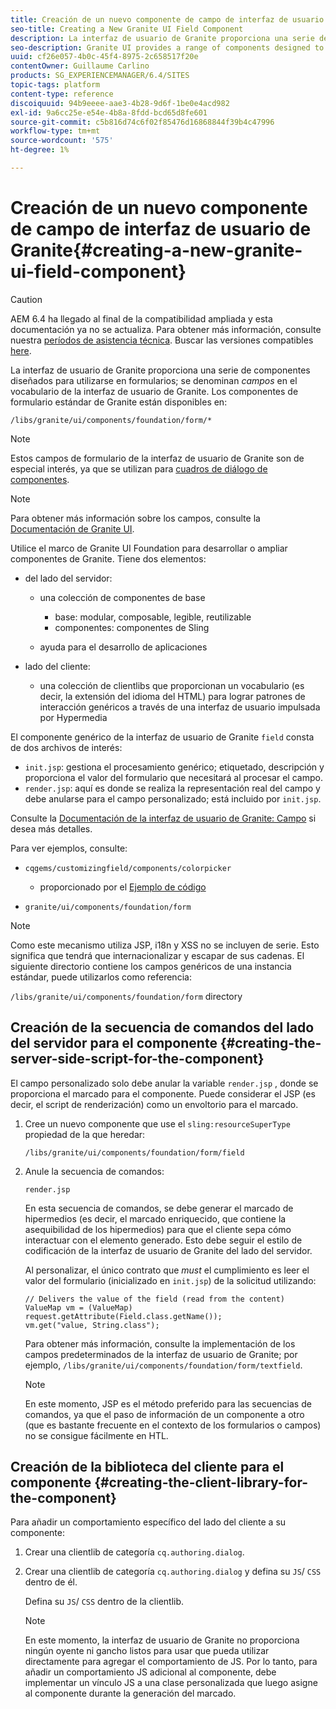 ```yaml
---
title: Creación de un nuevo componente de campo de interfaz de usuario de Granite
seo-title: Creating a New Granite UI Field Component
description: La interfaz de usuario de Granite proporciona una serie de componentes diseñados para utilizarse en formularios denominados campos
seo-description: Granite UI provides a range of components designed to be used in forms, called fields
uuid: cf26e057-4b0c-45f4-8975-2c658517f20e
contentOwner: Guillaume Carlino
products: SG_EXPERIENCEMANAGER/6.4/SITES
topic-tags: platform
content-type: reference
discoiquuid: 94b9eeee-aae3-4b28-9d6f-1be0e4acd982
exl-id: 9a6cc25e-e54e-4b8a-8fdd-bcd65d8fe601
source-git-commit: c5b816d74c6f02f85476d16868844f39b4c47996
workflow-type: tm+mt
source-wordcount: '575'
ht-degree: 1%

---
```


# Creación de un nuevo componente de campo de interfaz de usuario de Granite{#creating-a-new-granite-ui-field-component}

>[!CAUTION]
>
>AEM 6.4 ha llegado al final de la compatibilidad ampliada y esta documentación ya no se actualiza. Para obtener más información, consulte nuestra [períodos de asistencia técnica](https://helpx.adobe.com/es/support/programs/eol-matrix.html). Buscar las versiones compatibles [here](https://experienceleague.adobe.com/docs/).

La interfaz de usuario de Granite proporciona una serie de componentes diseñados para utilizarse en formularios; se denominan *campos* en el vocabulario de la interfaz de usuario de Granite. Los componentes de formulario estándar de Granite están disponibles en:

`/libs/granite/ui/components/foundation/form/*`

>[!NOTE]
>
>Estos campos de formulario de la interfaz de usuario de Granite son de especial interés, ya que se utilizan para [cuadros de diálogo de componentes](/help/sites-developing/developing-components.md).

>[!NOTE]
>
>Para obtener más información sobre los campos, consulte la [Documentación de Granite UI](https://helpx.adobe.com/experience-manager/6-4/sites/developing/using/reference-materials/granite-ui/api/index.html).

Utilice el marco de Granite UI Foundation para desarrollar o ampliar componentes de Granite. Tiene dos elementos:

* del lado del servidor:

   * una colección de componentes de base

      * base: modular, composable, legible, reutilizable
      * componentes: componentes de Sling
   * ayuda para el desarrollo de aplicaciones


* lado del cliente:

   * una colección de clientlibs que proporcionan un vocabulario (es decir, la extensión del idioma del HTML) para lograr patrones de interacción genéricos a través de una interfaz de usuario impulsada por Hypermedia

El componente genérico de la interfaz de usuario de Granite `field` consta de dos archivos de interés:

* `init.jsp`: gestiona el procesamiento genérico; etiquetado, descripción y proporciona el valor del formulario que necesitará al procesar el campo.
* `render.jsp`: aquí es donde se realiza la representación real del campo y debe anularse para el campo personalizado; está incluido por `init.jsp`.

Consulte la [Documentación de la interfaz de usuario de Granite: Campo](https://helpx.adobe.com/experience-manager/6-4/sites/developing/using/reference-materials/granite-ui/api/jcr_root/libs/granite/ui/components/foundation/form/field/index.html) si desea más detalles.

Para ver ejemplos, consulte:

* `cqgems/customizingfield/components/colorpicker`

   * proporcionado por el [Ejemplo de código](/help/sites-developing/developing-components-samples.md#code-sample-how-to-customize-dialog-fields)

* `granite/ui/components/foundation/form`

>[!NOTE]
>
>Como este mecanismo utiliza JSP, i18n y XSS no se incluyen de serie. Esto significa que tendrá que internacionalizar y escapar de sus cadenas. El siguiente directorio contiene los campos genéricos de una instancia estándar, puede utilizarlos como referencia:
>
>`/libs/granite/ui/components/foundation/form` directory

## Creación de la secuencia de comandos del lado del servidor para el componente {#creating-the-server-side-script-for-the-component}

El campo personalizado solo debe anular la variable `render.jsp` , donde se proporciona el marcado para el componente. Puede considerar el JSP (es decir, el script de renderización) como un envoltorio para el marcado.

1. Cree un nuevo componente que use el `sling:resourceSuperType` propiedad de la que heredar:

   `/libs/granite/ui/components/foundation/form/field`

1. Anule la secuencia de comandos:

   `render.jsp`

   En esta secuencia de comandos, se debe generar el marcado de hipermedios (es decir, el marcado enriquecido, que contiene la asequibilidad de los hipermedios) para que el cliente sepa cómo interactuar con el elemento generado. Esto debe seguir el estilo de codificación de la interfaz de usuario de Granite del lado del servidor.

   Al personalizar, el único contrato que *must* el cumplimiento es leer el valor del formulario (inicializado en `init.jsp`) de la solicitud utilizando:

   ```
   // Delivers the value of the field (read from the content)
   ValueMap vm = (ValueMap) request.getAttribute(Field.class.getName());
   vm.get("value, String.class"); 
   ```

   Para obtener más información, consulte la implementación de los campos predeterminados de la interfaz de usuario de Granite; por ejemplo, `/libs/granite/ui/components/foundation/form/textfield`.

   >[!NOTE]
   >
   >En este momento, JSP es el método preferido para las secuencias de comandos, ya que el paso de información de un componente a otro (que es bastante frecuente en el contexto de los formularios o campos) no se consigue fácilmente en HTL.

## Creación de la biblioteca del cliente para el componente {#creating-the-client-library-for-the-component}

Para añadir un comportamiento específico del lado del cliente a su componente:

1. Crear una clientlib de categoría `cq.authoring.dialog`.
1. Crear una clientlib de categoría `cq.authoring.dialog` y defina su `JS`/ `CSS` dentro de él.

   Defina su `JS`/ `CSS` dentro de la clientlib.

   >[!NOTE]
   >
   >En este momento, la interfaz de usuario de Granite no proporciona ningún oyente ni gancho listos para usar que pueda utilizar directamente para agregar el comportamiento de JS. Por lo tanto, para añadir un comportamiento JS adicional al componente, debe implementar un vínculo JS a una clase personalizada que luego asigne al componente durante la generación del marcado.
